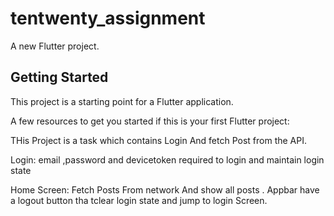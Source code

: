 # tentwenty_assignment

A new Flutter project.

## Getting Started

This project is a starting point for a Flutter application.

A few resources to get you started if this is your first Flutter project:


THis Project is a task which contains Login And fetch Post from the API.

Login:
    email ,password and devicetoken required to login 
    and maintain login state

Home Screen:
    Fetch Posts From network And show all posts .
    Appbar have a logout button tha tclear login state and jump to login Screen.
